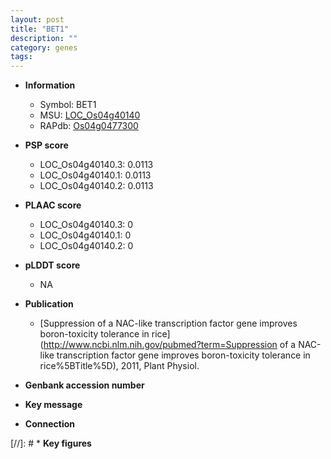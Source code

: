 ```yaml
---
layout: post
title: "BET1"
description: ""
category: genes
tags: 
---
```


* **Information**  
    + Symbol: BET1  
    + MSU: [LOC_Os04g40140](http://rice.plantbiology.msu.edu/cgi-bin/ORF_infopage.cgi?orf=LOC_Os04g40140)  
    + RAPdb: [Os04g0477300](http://rapdb.dna.affrc.go.jp/viewer/gbrowse_details/irgsp1?name=Os04g0477300)  

* **PSP score**  
    + LOC_Os04g40140.3: 0.0113 
    + LOC_Os04g40140.1: 0.0113 
    + LOC_Os04g40140.2: 0.0113 

* **PLAAC score**  
    + LOC_Os04g40140.3: 0 
    + LOC_Os04g40140.1: 0 
    + LOC_Os04g40140.2: 0 

* **pLDDT score**
    + NA


* **Publication**  
    + [Suppression of a NAC-like transcription factor gene improves boron-toxicity tolerance in rice](http://www.ncbi.nlm.nih.gov/pubmed?term=Suppression of a NAC-like transcription factor gene improves boron-toxicity tolerance in rice%5BTitle%5D), 2011, Plant Physiol.

* **Genbank accession number**  

* **Key message**  

* **Connection**  

[//]: # * **Key figures**  



